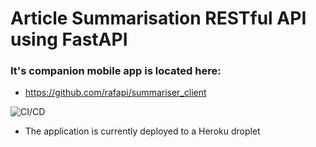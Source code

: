 # Article Summarisation RESTful API using FastAPI 
### It's companion mobile app is located here: 
* https://github.com/rafapi/summariser_client

![CI/CD](https://github.com/rafapi/fastapi_text_sum/workflows/Continuous%20Integration%20and%20Delivery/badge.svg?branch=master)
* The application is currently deployed to a Heroku droplet
